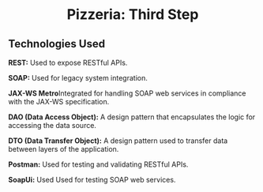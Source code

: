 <h1 align="center" id="title">Pizzeria: Third Step</h1>

<h2>Technologies Used</h2>
<p id="description"><b>REST:</b> Used to expose RESTful APIs.</p>
<p id="description"><b>SOAP:</b> Used for legacy system integration.</p>
<p id="description"><b>JAX-WS Metro</b>Integrated for handling SOAP web services in compliance with the JAX-WS specification.</p>
<p id="description"><b>DAO (Data Access Object):</b> A design pattern that encapsulates the logic for accessing the data source.</p>
<p id="description"><b>DTO (Data Transfer Object):</b> A design pattern used to transfer data between layers of the application.</p>
<p id="description"><b>Postman:</b> Used for testing and validating RESTful APIs.</p>
<p id="description"><b>SoapUi:</b> Used Used for testing SOAP web services.</p>
